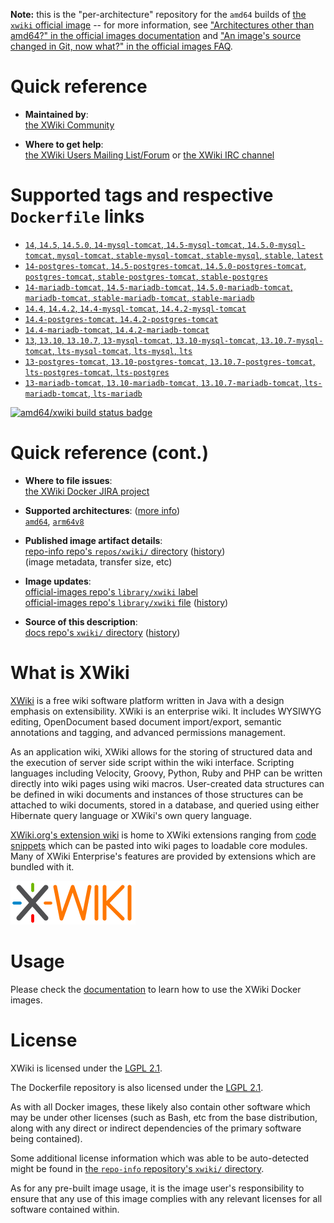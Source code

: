 <!--

********************************************************************************

WARNING:

    DO NOT EDIT "xwiki/README.md"

    IT IS AUTO-GENERATED

    (from the other files in "xwiki/" combined with a set of templates)

********************************************************************************

-->

**Note:** this is the "per-architecture" repository for the `amd64` builds of [the `xwiki` official image](https://hub.docker.com/_/xwiki) -- for more information, see ["Architectures other than amd64?" in the official images documentation](https://github.com/docker-library/official-images#architectures-other-than-amd64) and ["An image's source changed in Git, now what?" in the official images FAQ](https://github.com/docker-library/faq#an-images-source-changed-in-git-now-what).

# Quick reference

-	**Maintained by**:  
	[the XWiki Community](https://github.com/xwiki-contrib/docker-xwiki)

-	**Where to get help**:  
	[the XWiki Users Mailing List/Forum](http://dev.xwiki.org/xwiki/bin/view/Community/MailingLists) or [the XWiki IRC channel](http://dev.xwiki.org/xwiki/bin/view/Community/IRC)

# Supported tags and respective `Dockerfile` links

-	[`14`, `14.5`, `14.5.0`, `14-mysql-tomcat`, `14.5-mysql-tomcat`, `14.5.0-mysql-tomcat`, `mysql-tomcat`, `stable-mysql-tomcat`, `stable-mysql`, `stable`, `latest`](https://github.com/xwiki-contrib/docker-xwiki/blob/c57d0db0f59d249b55d64a2323b257bc305e713c/14/mysql-tomcat/Dockerfile)
-	[`14-postgres-tomcat`, `14.5-postgres-tomcat`, `14.5.0-postgres-tomcat`, `postgres-tomcat`, `stable-postgres-tomcat`, `stable-postgres`](https://github.com/xwiki-contrib/docker-xwiki/blob/c57d0db0f59d249b55d64a2323b257bc305e713c/14/postgres-tomcat/Dockerfile)
-	[`14-mariadb-tomcat`, `14.5-mariadb-tomcat`, `14.5.0-mariadb-tomcat`, `mariadb-tomcat`, `stable-mariadb-tomcat`, `stable-mariadb`](https://github.com/xwiki-contrib/docker-xwiki/blob/c57d0db0f59d249b55d64a2323b257bc305e713c/14/mariadb-tomcat/Dockerfile)
-	[`14.4`, `14.4.2`, `14.4-mysql-tomcat`, `14.4.2-mysql-tomcat`](https://github.com/xwiki-contrib/docker-xwiki/blob/5436842ff0aa1ba9af2570a75a1fb2fccce68e1f/14.4/mysql-tomcat/Dockerfile)
-	[`14.4-postgres-tomcat`, `14.4.2-postgres-tomcat`](https://github.com/xwiki-contrib/docker-xwiki/blob/5436842ff0aa1ba9af2570a75a1fb2fccce68e1f/14.4/postgres-tomcat/Dockerfile)
-	[`14.4-mariadb-tomcat`, `14.4.2-mariadb-tomcat`](https://github.com/xwiki-contrib/docker-xwiki/blob/5436842ff0aa1ba9af2570a75a1fb2fccce68e1f/14.4/mariadb-tomcat/Dockerfile)
-	[`13`, `13.10`, `13.10.7`, `13-mysql-tomcat`, `13.10-mysql-tomcat`, `13.10.7-mysql-tomcat`, `lts-mysql-tomcat`, `lts-mysql`, `lts`](https://github.com/xwiki-contrib/docker-xwiki/blob/0772de41ef425a267b5710c7e2ae662d51227b4a/13/mysql-tomcat/Dockerfile)
-	[`13-postgres-tomcat`, `13.10-postgres-tomcat`, `13.10.7-postgres-tomcat`, `lts-postgres-tomcat`, `lts-postgres`](https://github.com/xwiki-contrib/docker-xwiki/blob/0772de41ef425a267b5710c7e2ae662d51227b4a/13/postgres-tomcat/Dockerfile)
-	[`13-mariadb-tomcat`, `13.10-mariadb-tomcat`, `13.10.7-mariadb-tomcat`, `lts-mariadb-tomcat`, `lts-mariadb`](https://github.com/xwiki-contrib/docker-xwiki/blob/0772de41ef425a267b5710c7e2ae662d51227b4a/13/mariadb-tomcat/Dockerfile)

[![amd64/xwiki build status badge](https://img.shields.io/jenkins/s/https/doi-janky.infosiftr.net/job/multiarch/job/amd64/job/xwiki.svg?label=amd64/xwiki%20%20build%20job)](https://doi-janky.infosiftr.net/job/multiarch/job/amd64/job/xwiki/)

# Quick reference (cont.)

-	**Where to file issues**:  
	[the XWiki Docker JIRA project](http://jira.xwiki.org/browse/XDOCKER)

-	**Supported architectures**: ([more info](https://github.com/docker-library/official-images#architectures-other-than-amd64))  
	[`amd64`](https://hub.docker.com/r/amd64/xwiki/), [`arm64v8`](https://hub.docker.com/r/arm64v8/xwiki/)

-	**Published image artifact details**:  
	[repo-info repo's `repos/xwiki/` directory](https://github.com/docker-library/repo-info/blob/master/repos/xwiki) ([history](https://github.com/docker-library/repo-info/commits/master/repos/xwiki))  
	(image metadata, transfer size, etc)

-	**Image updates**:  
	[official-images repo's `library/xwiki` label](https://github.com/docker-library/official-images/issues?q=label%3Alibrary%2Fxwiki)  
	[official-images repo's `library/xwiki` file](https://github.com/docker-library/official-images/blob/master/library/xwiki) ([history](https://github.com/docker-library/official-images/commits/master/library/xwiki))

-	**Source of this description**:  
	[docs repo's `xwiki/` directory](https://github.com/docker-library/docs/tree/master/xwiki) ([history](https://github.com/docker-library/docs/commits/master/xwiki))

# What is XWiki

[XWiki](http://xwiki.org) is a free wiki software platform written in Java with a design emphasis on extensibility. XWiki is an enterprise wiki. It includes WYSIWYG editing, OpenDocument based document import/export, semantic annotations and tagging, and advanced permissions management.

As an application wiki, XWiki allows for the storing of structured data and the execution of server side script within the wiki interface. Scripting languages including Velocity, Groovy, Python, Ruby and PHP can be written directly into wiki pages using wiki macros. User-created data structures can be defined in wiki documents and instances of those structures can be attached to wiki documents, stored in a database, and queried using either Hibernate query language or XWiki's own query language.

[XWiki.org's extension wiki](http://extensions.xwiki.org) is home to XWiki extensions ranging from [code snippets](http://snippets.xwiki.org) which can be pasted into wiki pages to loadable core modules. Many of XWiki Enterprise's features are provided by extensions which are bundled with it.

![logo](https://raw.githubusercontent.com/docker-library/docs/6fb07a8dacbad5cc548b87e4c267823a4aa98660/xwiki/logo.png)

# Usage

Please check the [documentation](https://github.com/xwiki-contrib/docker-xwiki/blob/master/README.md) to learn how to use the XWiki Docker images.

# License

XWiki is licensed under the [LGPL 2.1](https://github.com/xwiki-contrib/docker-xwiki/blob/master/LICENSE).

The Dockerfile repository is also licensed under the [LGPL 2.1](https://github.com/xwiki-contrib/docker-xwiki/blob/master/LICENSE).

As with all Docker images, these likely also contain other software which may be under other licenses (such as Bash, etc from the base distribution, along with any direct or indirect dependencies of the primary software being contained).

Some additional license information which was able to be auto-detected might be found in [the `repo-info` repository's `xwiki/` directory](https://github.com/docker-library/repo-info/tree/master/repos/xwiki).

As for any pre-built image usage, it is the image user's responsibility to ensure that any use of this image complies with any relevant licenses for all software contained within.
